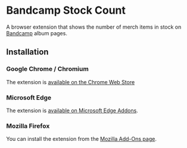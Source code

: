 # Bandcamp Stock Count

A browser extension that shows the number of merch items in stock on [Bandcamp](https://bandcamp.com) album pages.

## Installation

### Google Chrome / Chromium

The extension is [available on the Chrome Web Store](https://chromewebstore.google.com/detail/bandcamp-stock-count/mcmbaenemjdoghiakgallmaokaoldloa)

### Microsoft Edge

The extension is [available on Microsoft Edge Addons](https://microsoftedge.microsoft.com/addons/detail/bandcamp-stock-count/odapaghohealagmnapgcpnmflmcilhgc).

### Mozilla Firefox

You can install the extension from the [Mozilla Add-Ons page](https://addons.mozilla.org/de/firefox/addon/bandcamp-stock-count/).
